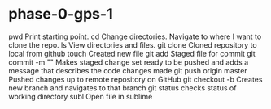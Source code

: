 # phase-0-gps-1
pwd
  Print starting point.
cd
  Change directories. Navigate to where I want to clone the repo.
ls
  View directories and files.
git clone
  Cloned repository to local from github
touch
  Created new file
git add
  Staged file for commit
git commit -m ""
  Makes staged change set ready to be pushed and adds a message that describes the code changes made
git push origin master
  Pushed changes up to remote repository on GitHub
git checkout -b
  Creates new branch and navigates to that branch
git status
  checks status of working directory
subl
  Open file in sublime
